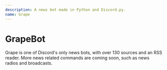 ```yaml
---
description: A news bot made in Python and Discord.py.
name: Grape
---
```


# GrapeBot
Grape is one of Discord's only news bots, with over 130 sources and an RSS reader. More news related commands are coming soon, such as news radios and broadcasts.


